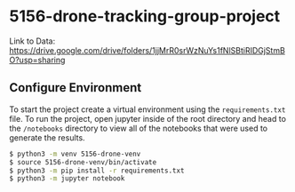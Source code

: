 # 5156-drone-tracking-group-project
Link to Data: https://drive.google.com/drive/folders/1jjMrR0srWzNuYs1fNlSBtiRIDGjStmBO?usp=sharing

## Configure Environment

To start the project create a virtual environment using the `requirements.txt` file. To run the project, open jupyter inside of the root directory and head to the `/notebooks` directory to view all of the notebooks that were used to generate the results. 

```bash
$ python3 -m venv 5156-drone-venv
$ source 5156-drone-venv/bin/activate
$ python3 -m pip install -r requirements.txt
$ python3 -m jupyter notebook
```
